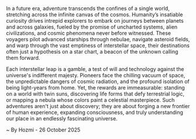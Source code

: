 
In a future era, adventure transcends the confines of a single world, stretching across the infinite canvas of the cosmos. Humanity’s insatiable curiosity drives intrepid explorers to embark on journeys between planets and across galaxies, fueled by the promise of uncharted systems, alien civilizations, and cosmic phenomena never before witnessed. These voyagers pilot advanced starships through nebulae, navigate asteroid fields, and warp through the vast emptiness of interstellar space, their destinations often just a hypothesis on a star chart, a beacon of the unknown calling them forward.

Each interstellar leap is a gamble, a test of will and technology against the universe's indifferent majesty. Pioneers face the chilling vacuum of space, the unpredictable dangers of cosmic radiation, and the profound isolation of being light-years from home. Yet, the rewards are immeasurable: standing on a world with twin suns, discovering life forms that defy terrestrial logic, or mapping a nebula whose colors paint a celestial masterpiece. Such adventures aren't just about discovery; they are about forging a new frontier of human experience, expanding consciousness, and truly understanding our place in an endlessly fascinating universe.

~ By Hozmi - 26 October 2025
